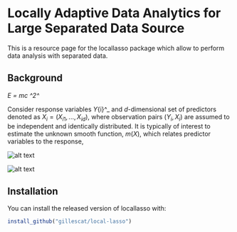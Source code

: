 
<!-- README.md is generated from README.Rmd. Please edit that file -->
Locally Adaptive Data Analytics for Large Separated Data Source
==========

<!-- badges: start -->
<!-- badges: end -->
This is a resource page for the locallasso package which allow to perform data analysis with separated data. 

Background
------------

_E = mc ^2^_

Consider response variables _Y_{i}^_ and $d$-dimensional set of predictors denoted as $X_{i} = (X_{i1},...,X_{id})$, where observation pairs $(Y_{i},X_{i})$ are assumed to be independent and identically distributed. It is typically of interest to estimate the unknown smooth function, $m(X)$, which relates predictor variables to the response,

![alt text](https://github.com/gillescat/locallasso/blob/main/Eq%20model.jpg?raw=true)

![alt text](https://github.com/gillescat/locallasso/blob/main/Eq%20local%20lasso.jpg?raw=true)


Installation
------------

You can install the released version of locallasso with:

``` r
install_github("gillescat/local-lasso")
```
